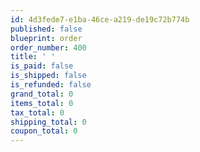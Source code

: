 ```yaml
---
id: 4d3fede7-e1ba-46ce-a219-de19c72b774b
published: false
blueprint: order
order_number: 400
title: ' '
is_paid: false
is_shipped: false
is_refunded: false
grand_total: 0
items_total: 0
tax_total: 0
shipping_total: 0
coupon_total: 0
---
```

